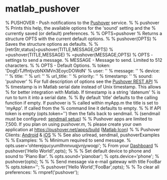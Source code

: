 matlab_pushover
===============
% PUSHOVER - Push notifications to the <a href="http://pushover.net">Pushover</a> service.
% 
% pushover
%   Prints this help, the available options for the 'sound' setting and the
%   currently saved (or default) preferences.
%
% OPTS=pushover
%   Returns a structure OPTS with the current default options.
%
% pushover(OPTS)
%   Saves the structure options as defaults.
%
% [retrStr,status]=pushover(TITLE,MESSAGE,OPTS)
%                 =pushover(TITLE,MESSAGE)
%                 =pushover(MESSAGE,OPTS)
%   OPTS - settings to send a message.
%   MESSAGE - Message to send. Limited to 512 characters.
%
% OPTS - Default Options.
%           token: 'DogErTJffntjvzbNXMVn3EoycDOWdN'
%            user: ''
%         message: ''
%          device: ''
%           title: ''
%             url: ''
%       url_title: ''
%        priority: ''
%       timestamp: ''
%           sound: 'pushover'
% For full description of options see the <a href="https://pushover.net/api">Pushover REST API</a>
%
% timestamp is in Matlab serial date instead of Unix timestamp. This allows
%   for better integration with Matlab. If timestamp is a string 'datenum'
%   is run to turn it into a serial date.
%
% By default 'title' defaults to the calling function if empty. If pushover is
%   called within myApp.m the title is set to 'myApp'. If called from the
%   command line it defaults to empty.
%
% If API token is empty (opts.token='') then the falls back to sendmail.
%   (sendmail must be configured: <a href="http://www.mathworks.com/support/solutions/en/data/1-3PRRDV/">sendmail setup</a>)
%
% Pushover apps are limited to 7,500. If you plan on using pushover.m,
%   please create your own application at <a href="https://pushover.net/apps/build">https://pushover.net/apps/build</a> (<a href="http://www.mathworks.com/matlabcentral/fileexchange/24085">Matlab Icon</a>)
%
% Pushover Clients: <a href="https://pushover.net/clients/android">Android</a> & <a href="https://pushover.net/clients/ios">iOS</a>
%
% See also urlread, sendmail, pushoverExamples
%
% Examples:
% % Minimum required to send message.
% opts.user='ohterejqucyumllhnnvuqjvnjywoqp'; % From your <a href="https://pushover.net/login">Dashboard</a>
% pushover('Hello World!',opts);
%
% % Set default device to phone and sound to 'Piano Bar'.
% opts.sound='pianobar';
% opts.device='phone';
% pushover(opts);
%
% % Send message via e-mail gateway with title FooBar
% opts.token='';
% pushover('Hello World','FooBar',opts);
%
% To clear all preferences:
% rmpref('pushover');
